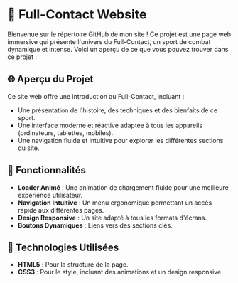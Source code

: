 # 🥊 Full-Contact Website

Bienvenue sur le répertoire GitHub de mon site ! Ce projet est une page web immersive qui présente l'univers du Full-Contact, un sport de combat dynamique et intense. Voici un aperçu de ce que vous pouvez trouver dans ce projet :

## 🌐 Aperçu du Projet

Ce site web offre une introduction au Full-Contact, incluant :
- Une présentation de l'histoire, des techniques et des bienfaits de ce sport.
- Une interface moderne et réactive adaptée à tous les appareils (ordinateurs, tablettes, mobiles).
- Une navigation fluide et intuitive pour explorer les différentes sections du site.

## 🎨 Fonctionnalités
- **Loader Animé** : Une animation de chargement fluide pour une meilleure expérience utilisateur.
- **Navigation Intuitive** : Un menu ergonomique permettant un accès rapide aux différentes pages.
- **Design Responsive** : Un site adapté à tous les formats d'écrans.
- **Boutons Dynamiques** : Liens vers des sections clés.

## 🔧 Technologies Utilisées
- **HTML5** : Pour la structure de la page.
- **CSS3** : Pour le style, incluant des animations et un design responsive.

